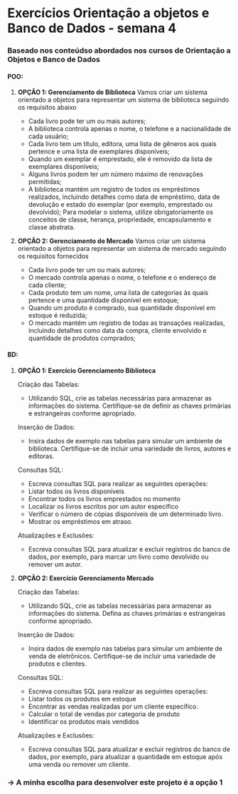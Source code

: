 # Exercícios Orientação a objetos e Banco de Dados - semana 4

### Baseado nos conteúdso abordados nos cursos de Orientação a Objetos e Banco de Dados

#### POO:

1. **OPÇÃO 1: Gerenciamento de Biblioteca**
    Vamos criar um sistema orientado a objetos para representar um sistema de biblioteca seguindo os requisitos abaixo
    - Cada livro pode ter um ou mais autores;
    - A biblioteca controla apenas o nome, o telefone e a nacionalidade de cada usuário;
    - Cada livro tem um título, editora, uma lista de gêneros aos quais pertence e uma lista de exemplares disponíveis;
    - Quando um exemplar é emprestado, ele é removido da lista de exemplares disponíveis;
    - Alguns livros podem ter um número máximo de renovações permitidas; 
    - A biblioteca mantém um registro de todos os empréstimos realizados, incluindo detalhes como data de empréstimo, data de devolução e estado do exemplar (por exemplo, emprestado ou devolvido);
    Para modelar o sistema, utilize obrigatoriamente os conceitos de classe, herança, propriedade, encapsulamento e classe abstrata.

2. **OPÇÃO 2: Gerenciamento de Mercado**
    Vamos criar um sistema orientado a objetos para representar um sistema de mercado seguindo os requisitos fornecidos
    - Cada livro pode ter um ou mais autores;
    - O mercado controla apenas o nome, o telefone e o endereço de cada cliente;
    - Cada produto tem um nome, uma lista de categorias às quais pertence e uma quantidade disponível em estoque;
    - Quando um produto é comprado, sua quantidade disponível em estoque é reduzida;
    - O mercado mantém um registro de todas as transações realizadas, incluindo detalhes como data da compra, cliente envolvido e quantidade de produtos comprados;


#### BD:

1. **OPÇÃO 1: Exercício Gerenciamento Biblioteca**

    Criação das Tabelas:
    - Utilizando SQL, crie as tabelas necessárias para armazenar as informações do sistema. Certifique-se de definir as chaves primárias e estrangeiras conforme apropriado.

    Inserção de Dados:
    - Insira dados de exemplo nas tabelas para simular um ambiente de biblioteca. Certifique-se de incluir uma variedade de livros, autores e editoras.

    Consultas SQL:
    - Escreva consultas SQL para realizar as seguintes operações:
    - Listar todos os livros disponíveis
    - Encontrar todos os livros emprestados no momento
    - Localizar os livros escritos por um autor específico
    - Verificar o número de cópias disponíveis de um determinado livro.
    - Mostrar os empréstimos em atraso.

    Atualizações e Exclusões:
    - Escreva consultas SQL para atualizar e excluir registros do banco de dados, por exemplo, para marcar um livro como devolvido ou remover um autor.

2. **OPÇÃO 2: Exercício Gerenciamento Mercado**

    Criação das Tabelas:
    - Utilizando SQL, crie as tabelas necessárias para armazenar as informações do sistema. Defina as chaves primárias e estrangeiras conforme apropriado.

    Inserção de Dados:
    - Insira dados de exemplo nas tabelas para simular um ambiente de venda de eletrônicos. Certifique-se de incluir uma variedade de produtos e clientes.

    Consultas SQL:
    - Escreva consultas SQL para realizar as seguintes operações:
    - Listar todos os produtos em estoque
    - Encontrar as vendas realizadas por um cliente específico.
    - Calcular o total de vendas por categoria de produto
    - Identificar os produtos mais vendidos

    Atualizações e Exclusões:
    - Escreva consultas SQL para atualizar e excluir registros do banco de dados, por exemplo, para atualizar a quantidade em estoque após uma venda ou remover um cliente.


### -> A minha escolha para desenvolver este projeto é a opção 1